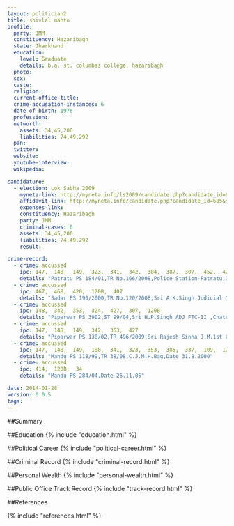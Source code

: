 ```yaml
---
layout: politician2
title: shivlal mahto
profile: 
  party: JMM
  constituency: Hazaribagh
  state: Jharkhand
  education: 
    level: Graduate
    details: b.a. st. columbas college, hazaribagh
  photo: 
  sex: 
  caste: 
  religion: 
  current-office-title: 
  crime-accusation-instances: 6
  date-of-birth: 1976
  profession: 
  networth: 
    assets: 34,45,200
    liabilities: 74,49,292
  pan: 
  twitter: 
  website: 
  youtube-interview: 
  wikipedia: 

candidature: 
  - election: Lok Sabha 2009
    myneta-link: http://myneta.info/ls2009/candidate.php?candidate_id=685
    affidavit-link: http://myneta.info/candidate.php?candidate_id=685&scan=original
    expenses-link: 
    constituency: Hazaribagh 
    party: JMM
    criminal-cases: 6
    assets: 34,45,200
    liabilities: 74,49,292
    result:  

crime-record: 
  - crime: accussed
    ipc: 147,  148,  149,  323,  341,  342,  384,  387,  307,  452,  427,  504
    details: "Patratu PS 184/01,TR No.166/2008,Police Station-Patratu,District-Ramgarh,State-Jharkhand,Sri Vishal Srivastava J.M.,1st Class,H.Bag,Date 16.09.2008" 
  - crime: accussed
    ipc: 467,  468,  420,  120B,  407
    details: "Sadar PS 190/2000,TR No.120/2008,Sri A.K.Singh Judicial Magistrate,1st Class,H.Bag,Date 29.08.2005" 
  - crime: accussed
    ipc: 148,  342,  353,  324,  427,  307,  120B
    details: "Piparwar PS 3902,ST 99/04,Sri H.P.Singh ADJ FTC-II ,Chatra,Date 21.11.2006" 
  - crime: accussed
    ipc: 147,  148,  149,  342,  353,  427
    details: "Piparwar PS 138/02,TR 496/2009,Sri Rajesh Sinha J.M.1st Class,Chatra,Date 10.01.2006" 
  - crime: accussed
    ipc: 147,  148,  149,  188,  341,  323,  353,  385,  337,  109,  120B
    details: "Mandu PS 118/99,TR 38/08,C.J.M.H.Bag,Date 31.8.2000" 
  - crime: accussed
    ipc: 414,  120B,  34
    details: "Mandu PS 284/04,Date 26.11.05" 

date: 2014-01-28
version: 0.0.5
tags: 
---
```

##Summary


##Education
{% include "education.html" %}


##Political Career
{% include "political-career.html" %}


##Criminal Record
{% include "criminal-record.html" %}


##Personal Wealth
{% include "personal-wealth.html" %}


##Public Office Track Record
{% include "track-record.html" %}


##References


{% include "references.html" %}